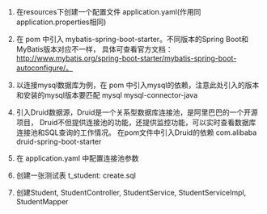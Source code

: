 1. 在resources下创建一个配置文件 application.yaml(作用同application.properties相同)

2. 在 pom 中引入 mybatis-spring-boot-starter。不同版本的Spring Boot和MyBatis版本对应不一样，
   具体可查看官方文档：
   http://www.mybatis.org/spring-boot-starter/mybatis-spring-boot-autoconfigure/。

3. 以连接mysql数据库为例，在 pom 中引入mysql的依赖，注意此处引入的版本和安装的mysql版本要匹配
   <dependency>
     <groupId>mysql</groupId>
     <artifactId>mysql-connector-java</artifactId>
   </dependency>
   
4. 引入Druid数据源，Druid是一个关系型数据库连接池，是阿里巴巴的一个开源项目，
   Druid不但提供连接池的功能，还提供监控功能，可以实时查看数据库连接池和SQL查询的工作情况。
   在pom文件中引入Druid的依赖
   <dependency>
      <groupId>com.alibaba</groupId>
      <artifactId>druid-spring-boot-starter</artifactId>
   </dependency>
   
5. 在 application.yaml 中配置连接池参数

6. 创建一张测试表 t_student: create.sql

7. 创建Student, StudentController, StudentService, StudentServiceImpl, StudentMapper